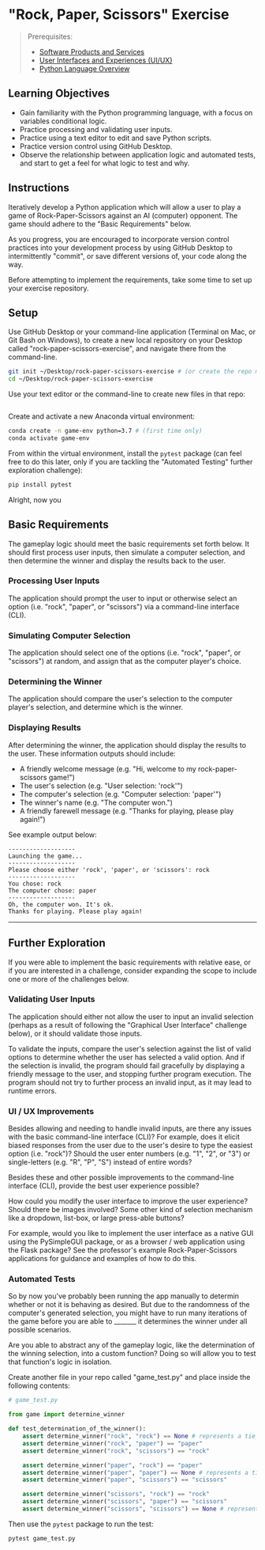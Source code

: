 # "Rock, Paper, Scissors" Exercise

> Prerequisites:
>   + [Software Products and Services](/units/unit-1.md)
>   + [User Interfaces and Experiences (UI/UX)](/units/unit-2.md)
>   + [Python Language Overview](/units/unit-3.md)

## Learning Objectives

  + Gain familiarity with the Python programming language, with a focus on variables conditional logic.
  + Practice processing and validating user inputs.
  + Practice using a text editor to edit and save Python scripts.
  + Practice version control using GitHub Desktop.
  + Observe the relationship between application logic and automated tests, and start to get a feel for what logic to test and why.

## Instructions

Iteratively develop a Python application which will allow a user to play a game of Rock-Paper-Scissors against an AI (computer) opponent. The game should adhere to the "Basic Requirements" below.

As you progress, you are encouraged to incorporate version control practices into your development process by using GitHub Desktop to intermittently "commit", or save different versions of, your code along the way.

Before attempting to implement the requirements, take some time to set up your exercise repository.

## Setup

Use GitHub Desktop or your command-line application (Terminal on Mac, or Git Bash on Windows), to create a new local repository on your Desktop called "rock-paper-scissors-exercise", and navigate there from the command-line.

```sh
git init ~/Desktop/rock-paper-scissors-exercise # (or create the repo manually via GitHub Desktop)
cd ~/Desktop/rock-paper-scissors-exercise
```

Use your text editor or the command-line to create new files in that repo:

```sh
```

Create and activate a new Anaconda virtual environment:

```sh
conda create -n game-env python=3.7 # (first time only)
conda activate game-env
```

From within the virtual environment, install the `pytest` package (can feel free to do this later, only if you are tackling the "Automated Testing" further exploration challenge):

```sh
pip install pytest
```

Alright, now you

## Basic Requirements

The gameplay logic should meet the basic requirements set forth below. It should first process user inputs, then simulate a computer selection, and then determine the winner and display the results back to the user.

### Processing User Inputs

The application should prompt the user to input or otherwise select an option (i.e. "rock", "paper", or "scissors") via a command-line interface (CLI).

### Simulating Computer Selection

The application should select one of the options (i.e. "rock", "paper", or "scissors") at random, and assign that as the computer player's choice.

### Determining the Winner

The application should compare the user's selection to the computer player's selection, and determine which is the winner.

### Displaying Results

After determining the winner, the application should display the results to the user. These information outputs should include:

  + A friendly welcome message (e.g. "Hi, welcome to my rock-paper-scissors game!")
  + The user's selection (e.g. "User selection: 'rock'")
  + The computer's selection (e.g. "Computer selection: 'paper'")
  + The winner's name (e.g. "The computer won.")
  + A friendly farewell message (e.g. "Thanks for playing, please play again!")

See example output below:

```
-------------------
Launching the game...
-------------------
Please choose either 'rock', 'paper', or 'scissors': rock
-------------------
You chose: rock
The computer chose: paper
-------------------
Oh, the computer won. It's ok.
Thanks for playing. Please play again!
```

<hr>

## Further Exploration

If you were able to implement the basic requirements with relative ease, or if you are interested in a challenge, consider expanding the scope to include one or more of the challenges below.

### Validating User Inputs

The application should either not allow the user to input an invalid selection (perhaps as a result of following the "Graphical User Interface" challenge below), or it should validate those inputs.

To validate the inputs, compare the user's selection against the list of valid options to determine whether the user has selected a valid option. And if the selection is invalid, the program should fail gracefully by displaying a friendly message to the user, and stopping further program execution. The program should not try to further process an invalid input, as it may lead to runtime errors.

### UI / UX Improvements

Besides allowing and needing to handle invalid inputs, are there any issues with the basic command-line interface (CLI)? For example, does it elicit biased responses from the user due to the user's desire to type the easiest option (i.e. "rock")? Should the user enter numbers (e.g. "1", "2", or "3") or single-letters (e.g. "R", "P", "S") instead of entire words?

Besides these and other possible improvements to the command-line interface (CLI), provide the best user experience possible?

How could you modify the user interface to improve the user experience? Should there be images involved? Some other kind of selection mechanism like a dropdown, list-box, or large press-able buttons?


 For example, would you like to implement the user interface as a native GUI using the PySimpleGUI package, or as a browser / web application using the Flask package? See the professor's example Rock-Paper-Scissors applications for guidance and examples of how to do this.


### Automated Tests

So by now you've probably been running the app manually to determin whether or not it is behaving as desired. But due to the randomness of the computer's generated selection, you might have to run many iterations of the game before you are able to _______ it determines the winner under all possible scenarios.

Are you able to abstract any of the gameplay logic, like the determination of the winning selection, into a custom function? Doing so will allow you to test that function's logic in isolation.

Create another file in your repo called "game_test.py" and place inside the following contents:

```py
# game_test.py

from game import determine_winner

def test_determination_of_the_winner():
    assert determine_winner("rock", "rock") == None # represents a tie
    assert determine_winner("rock", "paper") == "paper"
    assert determine_winner("rock", "scissors") == "rock"

    assert determine_winner("paper", "rock") == "paper"
    assert determine_winner("paper", "paper") == None # represents a tie
    assert determine_winner("paper", "scissors") == "scissors"

    assert determine_winner("scissors", "rock") == "rock"
    assert determine_winner("scissors", "paper") == "scissors"
    assert determine_winner("scissors", "scissors") == None # represents a tie
```

Then use the `pytest` package to run the test:

```sh
pytest game_test.py
```
